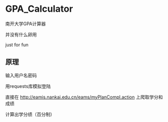 # GPA_Calculator

南开大学GPA计算器

并没有什么卵用

just for fun

## 原理

输入用户名密码

用requests库模拟登陆

直接在 <http://eamis.nankai.edu.cn/eams/myPlanCompl.action> 上爬取学分和成绩

计算出学分绩（百分制）
